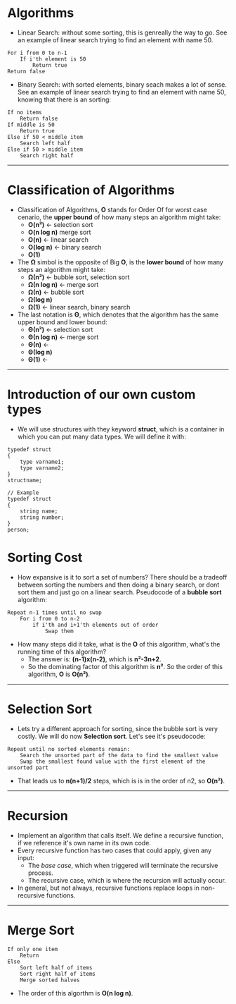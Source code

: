 # Algorithms
* Linear Search: without some sorting, this is genreally the way to go. See an example of linear search trying to find an element with name 50.
```
For i from 0 to n-1
    If i'th element is 50
        Return true
Return false
```
* Binary Search: with sorted elements, binary seach makes a lot of sense. See an example of linear search trying to find an element with name 50, knowing that there is an sorting:
```
If no items
    Return false
If middle is 50
    Return true
Else if 50 < middle item
    Search left half
Else if 50 > middle item
    Search right half
```
---
# Classification of Algorithms
* Classification of Algorithms, **O** stands for Order Of for worst case cenario, the **upper bound** of how many steps an algorithm might take:
    * **O(n²)** &#8592; selection sort
    * **O(n log n)** merge sort
    * **O(n)** &#8592; linear search
    * **O(log n)** &#8592; binary search
    * **O(1)**
* The **Ω** simbol is the opposite of Big **O**, is the **lower bound** of how many steps an algorithm might take:
    * **Ω(n²)**  &#8592; bubble sort, selection sort
    * **Ω(n log n)** &#8592; merge sort
    * **Ω(n)** &#8592; bubble sort
    * **Ω(log n)** 
    * **Ω(1)** &#8592; linear search, binary search
* The last notation is **Θ**, which denotes that the algorithm has the same upper bound and lower bound:
    * **Θ(n²)**  &#8592; selection sort
    * **Θ(n log n)** &#8592; merge sort
    * **Θ(n)** &#8592; 
    * **Θ(log n)** 
    * **Θ(1)** &#8592; 
---  

  
# Introduction of our own custom types
* We will use structures with they keyword **struct**, which is a container in which you can put many data types. We will define it with:
```
typedef struct
{
    type varname1;
    type varname2;
}
structname;

// Example
typedef struct
{
    string name;
    string number;
}
person;

```
# Sorting Cost
* How expansive is it to sort a set of numbers? There should be a tradeoff between sorting the numbers and then doing a binary search, or dont sort them and just go on a linear search.
Pseudocode of a **bubble sort** algorithm:
```
Repeat n-1 times until no swap
    For i from 0 to n-2
        if i'th and i+1'th elements out of order
            Swap them
```
* How many steps did it take, what is the **O** of this algorithm, what's the running time of this algorithm?
    * The answer is: **(n-1)x(n-2)**, which is **n²-3n+2**.
    * So the dominating factor of this algorithm is **n²**. So the order of this algorithm, **O** is **O(n²)**.
---
# Selection Sort
* Lets try a different approach for sorting, since the bubble sort is very costly. We will do now **Selection sort**. Let's see it's pseudocode:

```
Repeat until no sorted elements remain:
    Search the unsorted part of the data to find the smallest value
    Swap the smallest found value with the first element of the unsorted part
```   
* That leads us to **n(n+1)/2** steps, which is is in the order of n2, so **O(n²)**.
---
# Recursion
* Implement an algorithm that calls itself. We define a recursive function, if we reference it's own name in its own code.
* Every recursive function has two cases that could apply, given any input:
    * The *base case*, which when triggered will terminate the recursive process.
    * The recursive case, which is where the recursion will actually occur.
* In general, but not always, recursive functions replace loops in non-recursive functions.
---
# Merge Sort
```
If only one item
    Return
Else
    Sort left half of items
    Sort right half of items
    Merge sorted halves
```
* The order of this algorthm is **O(n log n)**.
